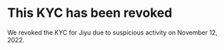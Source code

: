 # This KYC has been revoked

We revoked the KYC for Jiyu due to suspicious activity on November 12, 2022.
